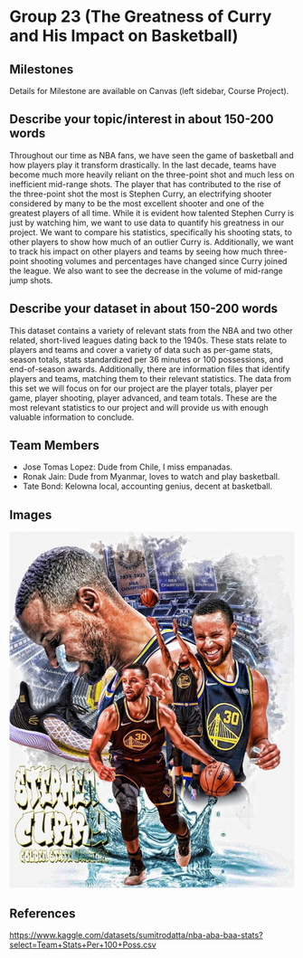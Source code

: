 # Group 23 (The Greatness of Curry and His Impact on Basketball)
## Milestones

Details for Milestone are available on Canvas (left sidebar, Course Project).

## Describe your topic/interest in about 150-200 words

Throughout our time as NBA fans, we have seen the game of basketball and how players play it transform drastically. In the last decade, teams have become much more heavily reliant on the three-point shot and much less on inefficient mid-range shots. The player that has contributed to the rise of the three-point shot the most is Stephen Curry, an electrifying shooter considered by many to be the most excellent shooter and one of the greatest players of all time. While it is evident how talented Stephen Curry is just by watching him, we want to use data to quantify his greatness in our project. We want to compare his statistics, specifically his shooting stats, to other players to show how much of an outlier Curry is. Additionally, we want to track his impact on other players and teams by seeing how much three-point shooting volumes and percentages have changed since Curry joined the league. We also want to see the decrease in the volume of mid-range jump shots.

## Describe your dataset in about 150-200 words
This dataset contains a variety of relevant stats from the NBA and two other related, short-lived leagues dating back to the 1940s. These stats relate to players and teams and cover a variety of data such as per-game stats, season totals, stats standardized per 36 minutes or 100 possessions, and end-of-season awards. Additionally, there are information files that identify players and teams, matching them to their relevant statistics. The data from this set we will focus on for our project are the player totals, player per game, player shooting, player advanced, and team totals. These are the most relevant statistics to our project and will provide us with enough valuable information to conclude. 

## Team Members

- Jose Tomas Lopez: Dude from Chile, I miss empanadas.
- Ronak Jain: Dude from Myanmar, loves to watch and play basketball.
- Tate Bond: Kelowna local, accounting genius, decent at basketball.

## Images

<img src ="curry.jpeg">

## References

https://www.kaggle.com/datasets/sumitrodatta/nba-aba-baa-stats?select=Team+Stats+Per+100+Poss.csv


